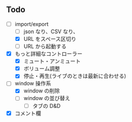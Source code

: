 ## Todo

- [ ] import/export
  - [ ] json なり、CSV なり、
  - [x] URL をスペース区切り
  - [ ] URL から起動する
- [x] もっと詳細なコントローラー
  - [x] ミュート・アンミュート
  - [x] ボリューム調整
  - [x] 停止・再生(ライブのときは最新に合わせる)
- [ ] window 操作系
  - [x] window の削除
  - [ ] window の並び替え
    - [ ] タブの D&D
- [x] コメント欄
